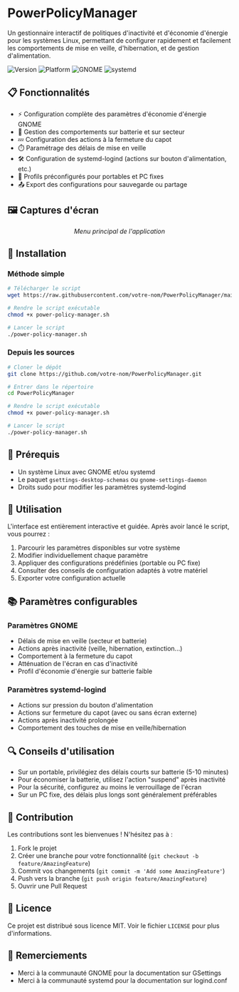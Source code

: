 # PowerPolicyManager

Un gestionnaire interactif de politiques d'inactivité et d'économie d'énergie pour les systèmes Linux, permettant de configurer rapidement et facilement les comportements de mise en veille, d'hibernation, et de gestion d'alimentation.

![Version](https://img.shields.io/badge/version-1.1-blue.svg)
![Platform](https://img.shields.io/badge/platform-Linux-green.svg)
![GNOME](https://img.shields.io/badge/GNOME-Compatible-orange.svg)
![systemd](https://img.shields.io/badge/systemd-Compatible-purple.svg)

## 📋 Fonctionnalités

- ⚡ Configuration complète des paramètres d'économie d'énergie GNOME
- 🔄 Gestion des comportements sur batterie et sur secteur
- 💤 Configuration des actions à la fermeture du capot
- ⏱️ Paramétrage des délais de mise en veille
- 🛠️ Configuration de systemd-logind (actions sur bouton d'alimentation, etc.)
- 📱 Profils préconfigurés pour portables et PC fixes
- 📤 Export des configurations pour sauvegarde ou partage

## 🖼️ Captures d'écran

<center>
<em>Menu principal de l'application</em>
</center>

## 🚀 Installation

### Méthode simple

```bash
# Télécharger le script
wget https://raw.githubusercontent.com/votre-nom/PowerPolicyManager/main/power-policy-manager.sh

# Rendre le script exécutable
chmod +x power-policy-manager.sh

# Lancer le script
./power-policy-manager.sh
```

### Depuis les sources

```bash
# Cloner le dépôt
git clone https://github.com/votre-nom/PowerPolicyManager.git

# Entrer dans le répertoire
cd PowerPolicyManager

# Rendre le script exécutable
chmod +x power-policy-manager.sh

# Lancer le script
./power-policy-manager.sh
```

## 📝 Prérequis

- Un système Linux avec GNOME et/ou systemd
- Le paquet `gsettings-desktop-schemas` ou `gnome-settings-daemon`
- Droits sudo pour modifier les paramètres systemd-logind

## 🔧 Utilisation

L'interface est entièrement interactive et guidée. Après avoir lancé le script, vous pourrez :

1. Parcourir les paramètres disponibles sur votre système
2. Modifier individuellement chaque paramètre
3. Appliquer des configurations prédéfinies (portable ou PC fixe)
4. Consulter des conseils de configuration adaptés à votre matériel
5. Exporter votre configuration actuelle

## 📚 Paramètres configurables

### Paramètres GNOME

- Délais de mise en veille (secteur et batterie)
- Actions après inactivité (veille, hibernation, extinction...)
- Comportement à la fermeture du capot
- Atténuation de l'écran en cas d'inactivité
- Profil d'économie d'énergie sur batterie faible

### Paramètres systemd-logind

- Actions sur pression du bouton d'alimentation
- Actions sur fermeture du capot (avec ou sans écran externe)
- Actions après inactivité prolongée
- Comportement des touches de mise en veille/hibernation

## 🔍 Conseils d'utilisation

- Sur un portable, privilégiez des délais courts sur batterie (5-10 minutes)
- Pour économiser la batterie, utilisez l'action "suspend" après inactivité
- Pour la sécurité, configurez au moins le verrouillage de l'écran
- Sur un PC fixe, des délais plus longs sont généralement préférables

## 🤝 Contribution

Les contributions sont les bienvenues ! N'hésitez pas à :

1. Fork le projet
2. Créer une branche pour votre fonctionnalité (`git checkout -b feature/AmazingFeature`)
3. Commit vos changements (`git commit -m 'Add some AmazingFeature'`)
4. Push vers la branche (`git push origin feature/AmazingFeature`)
5. Ouvrir une Pull Request

## 📄 Licence

Ce projet est distribué sous licence MIT. Voir le fichier `LICENSE` pour plus d'informations.

## 🙏 Remerciements

- Merci à la communauté GNOME pour la documentation sur GSettings
- Merci à la communauté systemd pour la documentation sur logind.conf

